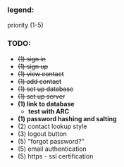 ### legend:
priority (1-5)


### TODO:
* ~~(1) sign in~~
* ~~(1) sign up~~
* ~~(1) view contact~~
* ~~(1) add contact~~
* ~~(1) set up database~~
* ~~(1) set up server~~
* __(1) link to database__
  * __test with ARC__
* __(1) password hashing and salting__
* (2) contact lookup style
* (3) logout button
* (5) "forgot password?"
* (5) email authentication
* (5) https - ssl certification
